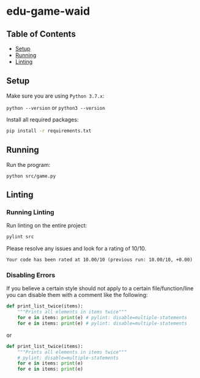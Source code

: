 # edu-game-waid

## Table of Contents
* [Setup](#Setup)
* [Running](#Running)
* [Linting](#Linting)

## Setup
Make sure you are using `Python 3.7.x`:

`python --version` or `python3 --version`

Install all required packages:
```bash
pip install -r requirements.txt
```

## Running
Run the program:
```
python src/game.py
```

## Linting
### Running Linting
Run linting on the entire project:
```bash
pylint src
```

Please resolve any issues and look for a rating of 10/10.
```
Your code has been rated at 10.00/10 (previous run: 10.00/10, +0.00)
```

### Disabling Errors

If you believe a certain style should not apply to a certain file/function/line
you can disable them with a comment like the following:

```python
def print_list_twice(items):
    """Prints all elements in items twice"""
    for e in items: print(e) # pylint: disable=multiple-statements
    for e in items: print(e) # pylint: disable=multiple-statements
```

or

```python
def print_list_twice(items):
    """Prints all elements in items twice"""
    # pylint: disable=multiple-statements
    for e in items: print(e)
    for e in items: print(e)
```
